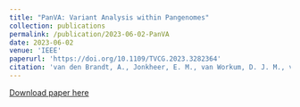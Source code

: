 ```yaml
---
title: "PanVA: Variant Analysis within Pangenomes"
collection: publications
permalink: /publication/2023-06-02-PanVA
date: 2023-06-02
venue: 'IEEE'
paperurl: 'https://doi.org/10.1109/TVCG.2023.3282364'
citation: 'van den Brandt, A., Jonkheer, E. M., van Workum, D. J. M., van de Wetering, H., Smit, S., & Vilanova, A. (2023). Panva: Pangenomic variant analysis. <i>IEEE Transactions on Visualization and Computer Graphics.</i>'
---
```

[Download paper here](https://doi.org/10.1109/TVCG.2023.3282364)
